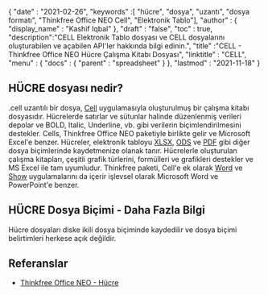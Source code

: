 {
  "date" : "2021-02-26",
  "keywords" :[ "hücre", "dosya", "uzantı", "dosya formatı", "Thinkfree Office NEO Cell", "Elektronik Tablo"],
  "author" : {
    "display_name" : "Kashif Iqbal"
},
  "draft" : "false",
  "toc" : true,
  "description":"CELL Elektronik Tablo dosyası ve CELL dosyalarını oluşturabilen ve açabilen API'ler hakkında bilgi edinin.",
  "title" :"CELL - Thinkfree Office NEO Hücre Çalışma Kitabı Dosyası",
  "linktitle" : "CELL",
  "menu" : {
    "docs" : {
      "parent" : "spreadsheet"
}
},
  "lastmod" : "2021-11-18"
}

## HÜCRE dosyası nedir?

.cell uzantılı bir dosya, [Cell](https://office.hancom.com/) uygulamasıyla oluşturulmuş bir çalışma kitabı dosyasıdır. Hücrelerde satırlar ve sütunlar halinde düzenlenmiş verileri depolar ve BOLD, Italic, Underline, vb. gibi verilerin biçimlendirilmesini destekler. Cells, Thinkfree Office NEO paketiyle birlikte gelir ve Microsoft Excel'e benzer. Hücreler, elektronik tabloyu [XLSX](/tr/spreadsheet/xlsx/), [ODS](/tr/spreadsheet/ods/) ve [PDF](/tr/pdf/) gibi diğer dosya biçimlerinde kaydetmenize olanak tanır. Hücrelerle oluşturulan çalışma kitapları, çeşitli grafik türlerini, formülleri ve grafikleri destekler ve MS Excel ile tam uyumludur. Thinkfree paketi, Cell'e ek olarak [Word](https://office.hancom.com/) ve [Show](https://office.hancom.com/) uygulamalarını da içerir işlevsel olarak Microsoft Word ve PowerPoint'e benzer.

## HÜCRE Dosya Biçimi - Daha Fazla Bilgi

Hücre dosyaları diske ikili dosya biçiminde kaydedilir ve dosya biçimi belirtimleri herkese açık değildir.

## Referanslar ##

* [Thinkfree Office NEO - Hücre](https://office.hancom.com/)

